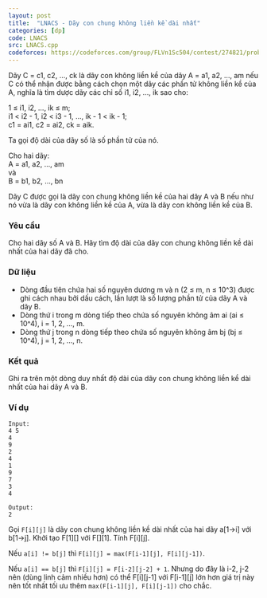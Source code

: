 ```yaml
---
layout: post
title:  "LNACS - Dãy con chung không liền kề dài nhất"
categories: [dp]
code: LNACS
src: LNACS.cpp
codeforces: https://codeforces.com/group/FLVn1Sc504/contest/274821/problem/N
---
```




  



Dãy C = c1, c2, ..., ck là dãy con không liền kề của dãy A = a1, a2, ..., am nếu C có thể nhận được bằng cách chọn một dãy các phần tử không liền kề của A, nghĩa là tìm dược dãy các chỉ số i1, i2, ..., ik sao cho:

1 ≤ i1, i2, ..., ik ≤ m;  
i1 < i2 - 1, i2 < i3 - 1, ..., ik - 1 < ik - 1;  
c1 = ai1, c2 = ai2, ck = aik.

Ta gọi độ dài của dãy số là số phần tử của nó.

Cho hai dãy:  
A = a1, a2, ..., am  
và  
B = b1, b2, ..., bn

Dãy C được gọi là dãy con chung không liền kề của hai dãy A và B nếu như nó vừa là dãy con không liền kề của A, vừa là dãy con không liền kề của B.

### Yêu cầu

Cho hai dãy số A và B. Hãy tìm độ dài của dãy con chung không liền kề dài nhất của hai dãy đã cho.

### Dữ liệu

*   Dòng đầu tiên chứa hai số nguyên dương m và n (2 ≤ m, n ≤ 10^3) được ghi cách nhau bởi dấu cách, lần lượt là số lượng phần tử của dãy A và dãy B.
*   Dòng thứ i trong m dòng tiếp theo chứa số nguyên không âm ai (ai ≤ 10^4), i = 1, 2, ..., m.
*   Dòng thứ j trong n dòng tiếp theo chứa số nguyên không âm bj (bj ≤ 10^4), j = 1, 2, ..., n.

### Kết quả

Ghi ra trên một dòng duy nhất độ dài của dãy con chung không liền kề dài nhất của hai dãy A và B.

### Ví dụ

```
Input:
4 5
4
9
2
4
1
9
7
3
4

Output:
2

```

<!--more-->



Gọi `F[i][j]` là dãy con chung không liền kề dài nhất của hai dãy a[1->i] với b[1->j]. Khởi tạo F[1][] với F[][1]. Tính F[i][j].

Nếu `a[i] != b[j]` thì `F[i][j] = max(F[i-1][j], F[i][j-1])`. 

Nếu `a[i] == b[j]` thì `F[i][j] = F[i-2][j-2] + 1`. Nhưng do đây là i-2, j-2 nên (dùng linh cảm nhiều hơn) có thể F[i][j-1] với F[i-1][j] lớn hơn giá trị này nên tốt nhất tối ưu thêm `max(F[i-1][j], F[i][j-1])` cho chắc.
